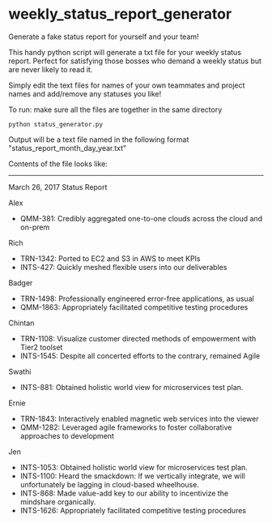 # weekly_status_report_generator
Generate a fake status report for yourself and your team!

This handy python script will generate a txt file for your weekly status report. Perfect for satisfying those bosses who demand a weekly status but are never likely to read it. 

Simply edit the text files for names of your own teammates and project names and add/remove any statuses you like!

To run: make sure all the files are together in the same directory

`python status_generator.py` 

Output will be a text file named in the following format "status_report_month_day_year.txt"

Contents of the file looks like:

------------------------------------------------------

March 26, 2017 Status Report

Alex
 - QMM-381: Credibly aggregated one-to-one clouds across the cloud and on-prem

Rich
 - TRN-1342: Ported to EC2 and S3 in AWS to meet KPIs
 - INTS-427: Quickly meshed flexible users into our deliverables

Badger
 - TRN-1498: Professionally engineered error-free applications, as usual
 - QMM-1863: Appropriately facilitated competitive testing procedures

Chintan
 - TRN-1108: Visualize customer directed methods of empowerment with Tier2 toolset
 - INTS-1545: Despite all concerted efforts to the contrary, remained Agile

Swathi
 - INTS-881: Obtained holistic world view for microservices test plan.

Ernie
 - TRN-1843: Interactively enabled magnetic web services into the viewer
 - QMM-1282: Leveraged agile frameworks to foster collaborative approaches to development

Jen
 - INTS-1053: Obtained holistic world view for microservices test plan.
 - INTS-1100: Heard the smackdown: If we vertically integrate, we will unfortunately be lagging in cloud-based wheelhouse.
 - INTS-868: Made value-add key to our ability to incentivize the mindshare organically.
 - INTS-1626: Appropriately facilitated competitive testing procedures
